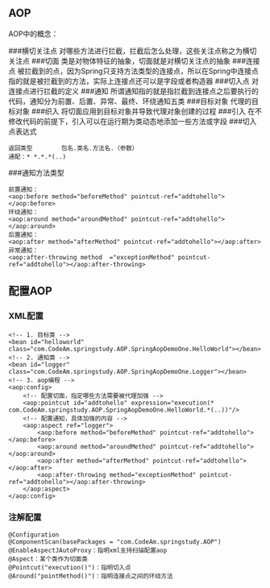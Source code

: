## AOP
AOP中的概念：

###横切关注点
对哪些方法进行拦截，拦截后怎么处理，这些关注点称之为横切关注点
###切面
类是对物体特征的抽象，切面就是对横切关注点的抽象
###连接点
被拦截到的点，因为Spring只支持方法类型的连接点，所以在Spring中连接点指的就是被拦截到的方法，实际上连接点还可以是字段或者构造器
###切入点
对连接点进行拦截的定义
###通知
所谓通知指的就是指拦截到连接点之后要执行的代码，通知分为前置、后置、异常、最终、环绕通知五类
###目标对象
代理的目标对象
###织入
将切面应用到目标对象并导致代理对象创建的过程
###引入
在不修改代码的前提下，引入可以在运行期为类动态地添加一些方法或字段
###切入点表达式
```
返回类型		包名.类名.方法名.（参数）
通配：* *.*.*(..)
```
###通知方法类型
```
前置通知：
<aop:before method="beforeMethod" pointcut-ref="addtohello"></aop:before>
环绕通知：
<aop:around method="aroundMethod" pointcut-ref="addtohello"></aop:around>
后置通知：
<aop:after method="afterMethod" pointcut-ref="addtohello"></aop:after>
异常通知：
<aop:after-throwing method 	="exceptionMethod" pointcut-ref="addtohello"></aop:after-throwing>
```


## 配置AOP

### XML配置
```
<!-- 1. 目标类 -->
<bean id="helloworld" class="com.CodeAm.springstudy.AOP.SpringAopDemoOne.HelloWorld"></bean>
<!-- 2. 通知类 -->
<bean id="logger" class="com.CodeAm.springstudy.AOP.SpringAopDemoOne.Logger"></bean>
<!-- 3. aop编程 -->
<aop:config>
    <!-- 配置切面，指定哪些方法需要被代理加强 -->
    <aop:pointcut id="addtohello" expression="execution(* com.CodeAm.springstudy.AOP.SpringAopDemoOne.HelloWorld.*(..))"/>
    <!-- 配置通知，具体加强的内容 -->
    <aop:aspect ref="logger">
        <aop:before method="beforeMethod" pointcut-ref="addtohello"></aop:before>
        <aop:around method="aroundMethod" pointcut-ref="addtohello"></aop:around>
        <aop:after method="afterMethod" pointcut-ref="addtohello"></aop:after>
        <aop:after-throwing method="exceptionMethod" pointcut-ref="addtohello"></aop:after-throwing>
    </aop:aspect>
</aop:config>
```

### 注解配置

```
@Configuration
@ComponentScan(basePackages = "com.CodeAm.springstudy.AOP")
@EnableAspectJAutoProxy：指明xml支持扫描配置aop
@Aspect：某个类作为切面类
@Pointcut("execution()")：指明切入点
@Around("pointMethod()")：指明连接点之间的环绕方法
```